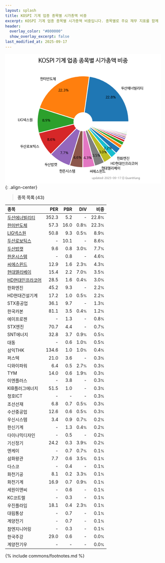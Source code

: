 ```yaml
---
layout: splash
title: KOSPI 기계 업종 종목별 시가총액 비중
excerpt: KOSPI 기계 업종 종목별 시가총액 비중입니다. 종목별로 주요 재무 지표를 함께 표시합니다.
header:
  overlay_color: "#800000"
  show_overlay_excerpt: false
last_modified_at: 2025-09-17
---
```



![KOSPI 기계 업종 종목별 시가총액 비중](/stats/sector/images/kospi_업종_기계_종목.png){: .align-center}


> **종목 목록 (43)**<a id="list"></a>

| **종목** | **PER** | **PBR** | **DIV** | **비중** |
| :------- | ------: | ------: | ------: | -------: |
| [두산에너빌리티](/034020/) | 352.3 | 5.2 | - | 22.8<small>%</small> |
| [한미반도체](/042700/) | 57.3 | 16.0 | 0.8<small>%</small> | 22.3<small>%</small> |
| [LIG넥스원](/079550/) | 50.8 | 9.3 | 0.5<small>%</small> | 8.9<small>%</small> |
| [두산로보틱스](/454910/) | - | 10.1 | - | 8.6<small>%</small> |
| [두산밥캣](/241560/) | 9.6 | 0.8 | 3.0<small>%</small> | 7.7<small>%</small> |
| [한온시스템](/018880/) | - | 0.8 | - | 4.6<small>%</small> |
| [씨에스윈드](/112610/) | 12.9 | 1.6 | 2.3<small>%</small> | 4.3<small>%</small> |
| [현대엘리베이](/017800/) | 15.4 | 2.2 | 7.0<small>%</small> | 3.5<small>%</small> |
| [HD현대인프라코어](/042670/) | 28.5 | 1.6 | 0.4<small>%</small> | 3.0<small>%</small> |
| 한화엔진 | 45.2 | 9.3 | - | 2.2<small>%</small> |
| HD현대건설기계 | 17.2 | 1.0 | 0.5<small>%</small> | 2.2<small>%</small> |
| STX중공업 | 36.1 | 9.7 | - | 1.3<small>%</small> |
| 한국카본 | 81.1 | 3.5 | 0.4<small>%</small> | 1.2<small>%</small> |
| 에이프로젠 | - | 1.3 | - | 0.8<small>%</small> |
| STX엔진 | 70.7 | 4.4 | - | 0.7<small>%</small> |
| SNT에너지 | 32.8 | 3.7 | 0.9<small>%</small> | 0.5<small>%</small> |
| 대동 | - | 0.6 | 1.0<small>%</small> | 0.5<small>%</small> |
| 삼익THK | 134.6 | 1.0 | 1.0<small>%</small> | 0.4<small>%</small> |
| 퍼스텍 | 21.0 | 3.6 | - | 0.3<small>%</small> |
| 디와이파워 | 6.4 | 0.5 | 2.7<small>%</small> | 0.3<small>%</small> |
| TYM | 14.0 | 0.6 | 1.9<small>%</small> | 0.3<small>%</small> |
| 이엔플러스 | - | 3.8 | - | 0.3<small>%</small> |
| KIB플러그에너지 | 51.5 | 1.0 | - | 0.3<small>%</small> |
| 청호ICT | - | - | - | 0.3<small>%</small> |
| 조선선재 | 6.8 | 0.7 | 0.5<small>%</small> | 0.3<small>%</small> |
| 수산중공업 | 12.6 | 0.6 | 0.5<small>%</small> | 0.3<small>%</small> |
| 우신시스템 | 3.4 | 0.9 | 0.7<small>%</small> | 0.2<small>%</small> |
| 한신기계 | - | 1.3 | 0.4<small>%</small> | 0.2<small>%</small> |
| 다이나믹디자인 | - | 0.5 | - | 0.2<small>%</small> |
| 기신정기 | 24.2 | 0.3 | 3.9<small>%</small> | 0.2<small>%</small> |
| 엔케이 | - | 0.7 | 0.7<small>%</small> | 0.1<small>%</small> |
| 삼화왕관 | 7.7 | 0.6 | 3.5<small>%</small> | 0.1<small>%</small> |
| 다스코 | - | 0.4 | - | 0.1<small>%</small> |
| 화천기공 | 8.1 | 0.2 | 3.3<small>%</small> | 0.1<small>%</small> |
| 화천기계 | 16.9 | 0.7 | 0.9<small>%</small> | 0.1<small>%</small> |
| 세원이앤씨 | - | 0.6 | - | 0.1<small>%</small> |
| KC코트렐 | - | 0.3 | - | 0.1<small>%</small> |
| 우진플라임 | 18.1 | 0.4 | 2.3<small>%</small> | 0.1<small>%</small> |
| 대림통상 | - | 0.7 | - | 0.1<small>%</small> |
| 계양전기 | - | 0.7 | - | 0.1<small>%</small> |
| 참엔지니어링 | - | 0.3 | - | 0.1<small>%</small> |
| 한국주강 | 29.0 | 0.6 | - | 0.0<small>%</small> |
| 계양전기우 | - | - | - | 0.0<small>%</small> |

{% include commons/footnotes.md %}